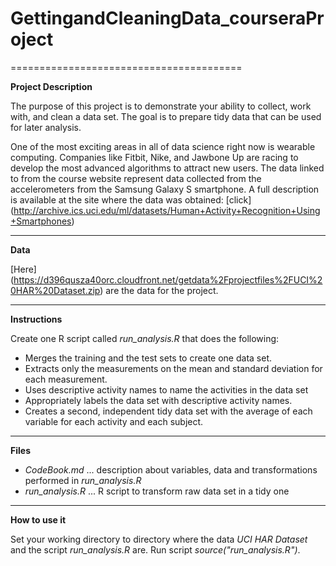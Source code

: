 # GettingandCleaningData_courseraProject
========================================

**Project Description**

The purpose of this project is to demonstrate your ability to collect, work with, and clean a data set. The goal is to prepare tidy data that can be used for later analysis. 

One of the most exciting areas in all of data science right now is wearable computing.
Companies like Fitbit, Nike, and Jawbone Up are racing to develop the most advanced
algorithms to attract new users. The data linked to from the course website represent
data collected from the accelerometers from the Samsung Galaxy S smartphone.
A full description is available at the site where the data was obtained: [click]
(http://archive.ics.uci.edu/ml/datasets/Human+Activity+Recognition+Using+Smartphones)
___
**Data**

[Here] (https://d396qusza40orc.cloudfront.net/getdata%2Fprojectfiles%2FUCI%20HAR%20Dataset.zip) are the data for the project.
___
**Instructions**

Create one R script called *run_analysis.R* that does the following:

- Merges the training and the test sets to create one data set.
- Extracts only the measurements on the mean and standard deviation for each measurement. 
- Uses descriptive activity names to name the activities in the data set
- Appropriately labels the data set with descriptive activity names. 
- Creates a second, independent tidy data set with the average of each variable for each activity and each subject.
___
**Files**

- *CodeBook.md* ... description about variables, data and transformations performed in *run_analysis.R*
- *run_analysis.R* ... R script to transform raw data set in a tidy one
___
**How to use it**

Set your working directory to directory where the data *UCI HAR Dataset* and the script *run_analysis.R* are. Run script *source("run_analysis.R")*.
